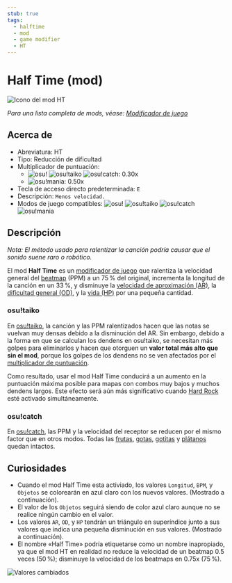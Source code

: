```yaml
---
stub: true
tags:
  - halftime
  - mod
  - game modifier
  - HT
---
```


# Half Time (mod)

![Icono del mod HT](/wiki/shared/mods/HT.png "Icono del mod Half Time (HT)")

*Para una lista completa de mods, véase: [Modificador de juego](/wiki/Gameplay/Game_modifier)*

## Acerca de

- Abreviatura: HT
- Tipo: Reducción de dificultad
- Multiplicador de puntuación:
  - ![][osu!] ![][osu!taiko] ![][osu!catch]: 0.30x
  - ![][osu!mania]: 0.50x
- Tecla de acceso directo predeterminada: `E`
- Descripción: `Menos velocidad.`
- Modos de juego compatibles: ![][osu!] ![][osu!taiko] ![][osu!catch] ![][osu!mania]

## Descripción

*Nota: El método usado para ralentizar la canción podría causar que el sonido suene raro o robótico.*

El mod **Half Time** es un [modificador de juego](/wiki/Gameplay/Game_modifier) que ralentiza la velocidad general del [beatmap](/wiki/Beatmap) (PPM) a un 75 % del original, incrementa la longitud de la canción en un 33 %, y disminuye la [velocidad de aproximación (AR)](/wiki/Beatmap/Approach_rate), la [dificultad general (OD)](/wiki/Beatmap/Overall_difficulty), y la [vida (HP)](/wiki/Gameplay/Health) por una pequeña cantidad.

### osu!taiko

En [osu!taiko](/wiki/Game_mode/osu!taiko), la canción y las PPM ralentizados hacen que las notas se vuelvan muy densas debido a la disminución del AR. Sin embargo, debido a la forma en que se calculan los dendens en osu!taiko, se necesitan más golpes para eliminarlos y hacen que otorguen un **valor total más alto que sin el mod**, porque los golpes de los dendens no se ven afectados por el [multiplicador de puntuación](/wiki/Gameplay/Game_modifier/Mod_multiplier).

Como resultado, usar el mod Half Time conducirá a un aumento en la puntuación máxima posible para mapas con combos muy bajos y muchos dendens largos. Este efecto será aún más significativo cuando [Hard Rock](/wiki/Gameplay/Game_modifier/Hard_Rock) esté activado simultáneamente.

### osu!catch

En [osu!catch](/wiki/Game_mode/osu!catch), las PPM y la velocidad del receptor se reducen por el mismo factor que en otros modos. Todas las [frutas](/wiki/Gameplay/Hit_object/Fruit), [gotas](/wiki/Gameplay/Hit_object/Juice_stream#gota), [gotitas](/wiki/Gameplay/Hit_object/Juice_stream#gotita) y [plátanos](/wiki/Gameplay/Hit_object/Banana) quedan intactos.

## Curiosidades

- Cuando el mod Half Time esta activiado, los valores `Longitud`, `BPM`, y `Objetos` se colorearán en azul claro con los nuevos valores. (Mostrado a continuación).
- El valor de los `Objetos` seguirá siendo de color azul claro aunque no se realice ningún cambio en el valor.
- Los valores `AR`, `OD`, y `HP` tendrán un triángulo en superíndice junto a sus valores que indica una pequeña disminución en sus valores. (Mostrado a continuación).
- El nombre «Half Time» podría etiquetarse como un nombre inapropiado, ya que el mod HT en realidad no reduce la velocidad de un beatmap 0.5 veces (50 %); disminuye la velocidad de los beatmaps en 0.75x (75 %).

![Valores cambiados](/wiki/Gameplay/Game_modifier/Half_Time/img/GM_HT.jpg "Captura de pantalla de los valores del beatmap cambiados por el mod Half Time")

[osu!]: /wiki/shared/mode/osu.png "osu!"
[osu!taiko]: /wiki/shared/mode/taiko.png "osu!taiko"
[osu!catch]: /wiki/shared/mode/catch.png "osu!catch"
[osu!mania]: /wiki/shared/mode/mania.png "osu!mania"
